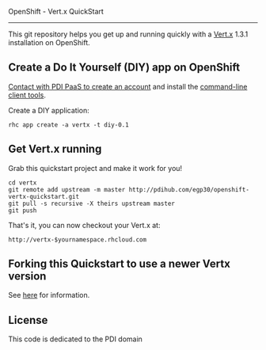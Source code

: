 OpenShift - Vert.x QuickStart
***

This git repository helps you get up and running quickly with a [Vert.x](https://github.com/purplefox/vert.x) 1.3.1 installation on OpenShift.

Create a Do It Yourself (DIY) app on OpenShift
----------------------------------------------
<a href="mailto:engapa@aurigae.com">Contact with PDI PaaS to create an account</a> and install the <a href="https://www.openshift.com/get-started">command-line client tools</a>.

Create a DIY application:

    rhc app create -a vertx -t diy-0.1

Get Vert.x running
----------------------------
Grab this quickstart project and make it work for you!

    cd vertx
    git remote add upstream -m master http://pdihub.com/egp30/openshift-vertx-quickstart.git
    git pull -s recursive -X theirs upstream master
    git push

That's it, you can now checkout your Vert.x at:

    http://vertx-$yournamespace.rhcloud.com


Forking this Quickstart to use a newer Vertx version
-----------------------------------------------------
See [here](HowToUpdate.md) for information.

License
-------
This code is dedicated to the PDI domain
